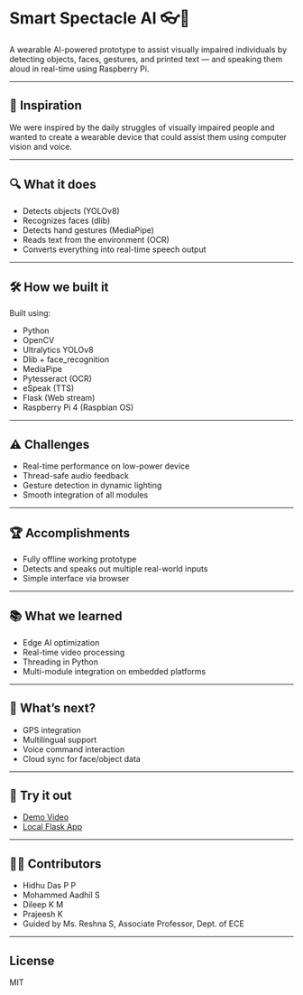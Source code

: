 # Smart Spectacle AI 👓🎯

A wearable AI-powered prototype to assist visually impaired individuals by detecting objects, faces, gestures, and printed text — and speaking them aloud in real-time using Raspberry Pi.

---

## 🚀 Inspiration
We were inspired by the daily struggles of visually impaired people and wanted to create a wearable device that could assist them using computer vision and voice.

---

## 🔍 What it does
- Detects objects (YOLOv8)
- Recognizes faces (dlib)
- Detects hand gestures (MediaPipe)
- Reads text from the environment (OCR)
- Converts everything into real-time speech output

---

## 🛠️ How we built it
Built using:
- Python
- OpenCV
- Ultralytics YOLOv8
- Dlib + face_recognition
- MediaPipe
- Pytesseract (OCR)
- eSpeak (TTS)
- Flask (Web stream)
- Raspberry Pi 4 (Raspbian OS)

---

## ⚠️ Challenges
- Real-time performance on low-power device
- Thread-safe audio feedback
- Gesture detection in dynamic lighting
- Smooth integration of all modules

---

## 🏆 Accomplishments
- Fully offline working prototype
- Detects and speaks out multiple real-world inputs
- Simple interface via browser

---

## 📚 What we learned
- Edge AI optimization
- Real-time video processing
- Threading in Python
- Multi-module integration on embedded platforms

---

## 🚧 What’s next?
- GPS integration
- Multilingual support
- Voice command interaction
- Cloud sync for face/object data

---

## 🔗 Try it out
- [Demo Video](https://youtu.be/your-demo-link)
- [Local Flask App](http://<your-pi-ip>:5000)

---

## 👨‍💻 Contributors
- Hidhu Das P P
- Mohammed Aadhil S
- Dileep K M
- Prajeesh K
- Guided by Ms. Reshna S, Associate Professor, Dept. of ECE

---

## License
MIT
